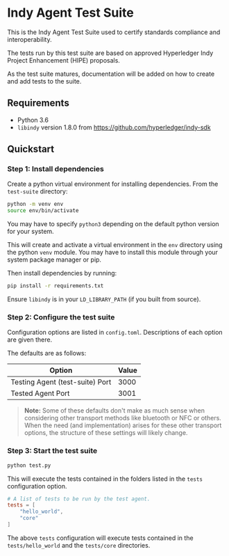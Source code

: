 Indy Agent Test Suite
=====================

This is the Indy Agent Test Suite used to certify standards compliance and interoperability.

The tests run by this test suite are based on approved Hyperledger Indy Project Enhancement (HIPE) proposals.

As the test suite matures, documentation will be added on how to create and add tests to the suite.

Requirements
------------
- Python 3.6
- `libindy` version 1.8.0 from https://github.com/hyperledger/indy-sdk

Quickstart
----------

### Step 1: Install dependencies
Create a python virtual environment for installing dependencies. From the `test-suite` directory:

```sh
python -m venv env
source env/bin/activate
```

You may have to specify `python3` depending on the default python version for your system.

This will create and activate a virtual environment in the `env` directory using the python `venv` module. You may
have to install this module through your system package manager or pip.

Then install dependencies by running:

```sh
pip install -r requirements.txt
```

Ensure `libindy` is in your `LD_LIBRARY_PATH` (if you built from source).

### Step 2: Configure the test suite

Configuration options are listed in `config.toml`. Descriptions of each option are given there.

The defaults are as follows:

Option | Value
-------|-------
Testing Agent (test-suite) Port | 3000
Tested Agent Port | 3001


> **Note:** Some of these defaults don't make as much sense when considering other transport methods like bluetooth or
> NFC or others. When the need (and implementation) arises for these other transport options, the structure of these
> settings will likely change.


### Step 3: Start the test suite

```sh
python test.py
```

This will execute the tests contained in the folders listed in the `tests` configuration option.

```toml
# A list of tests to be run by the test agent.
tests = [
    "hello_world",
    "core"
]
```

The above `tests` configuration will execute tests contained in the `tests/hello_world` and the `tests/core`
directories.
